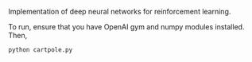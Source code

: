 Implementation of deep neural networks for reinforcement learning. 

To run, ensure that you have OpenAI gym and numpy modules installed. Then,
```
python cartpole.py
```